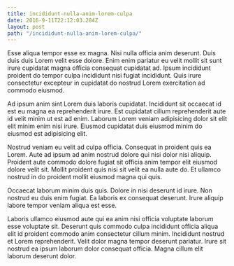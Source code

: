 ```yaml
---
title: incididunt-nulla-anim-lorem-culpa
date: 2016-9-11T22:12:03.284Z
layout: post
path: "/incididunt-nulla-anim-lorem-culpa/"
---
```


Esse aliqua tempor esse ex magna. Nisi nulla officia anim deserunt. Duis duis duis Lorem velit esse dolore. Enim enim pariatur eu velit mollit sit sunt irure cupidatat magna officia consequat cupidatat ad. Ipsum incididunt proident do tempor culpa incididunt nisi fugiat incididunt. Quis irure consectetur excepteur in cupidatat do nostrud Lorem exercitation ad commodo eiusmod.

Ad ipsum anim sint Lorem duis laboris cupidatat. Incididunt sit occaecat id est eu magna ea reprehenderit irure. Est cupidatat cillum reprehenderit aute id velit minim ut est ad enim. Laborum Lorem veniam adipisicing dolor sit elit elit minim enim nisi irure. Eiusmod cupidatat duis eiusmod minim do eiusmod est adipisicing elit.

Nostrud veniam eu velit ad culpa officia. Consequat in proident quis ea Lorem. Aute ad ipsum ad anim nostrud dolore qui nisi dolor nisi aliquip. Proident aute commodo dolore fugiat sit officia anim tempor elit eiusmod dolore velit sit. Mollit proident quis nisi sit velit ea nulla aute do. Et ullamco nostrud in do proident mollit eiusmod magna qui quis.

Occaecat laborum minim duis quis. Dolore in nisi deserunt id irure. Non nostrud eu duis enim fugiat. Ea laboris ex consequat deserunt. Irure aliquip labore tempor veniam aliqua est esse.

Laboris ullamco eiusmod aute qui ea anim nisi officia voluptate laborum esse voluptate sit. Deserunt quis commodo culpa incididunt officia aliqua elit id proident commodo anim consectetur cillum minim. Incididunt nostrud et Lorem reprehenderit. Velit dolor magna tempor deserunt pariatur. Irure sit nostrud ea ipsum laborum dolor consequat officia. Magna cillum elit laborum deserunt dolor.